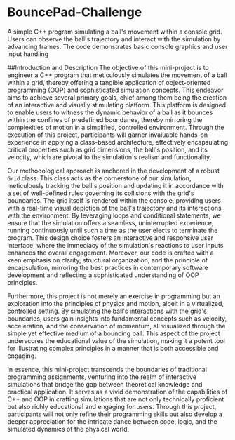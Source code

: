 # BouncePad-Challenge
A simple C++ program simulating a ball's movement within a console grid. Users can observe the ball's trajectory and interact with the simulation by advancing frames. The code demonstrates basic console graphics and user input handling

##Introduction and Description
The objective of this mini-project is to engineer a C++ program that meticulously simulates the movement of a ball within a grid, thereby offering a tangible application of object-oriented programming (OOP) and sophisticated simulation concepts. This endeavor aims to achieve several primary goals, chief among them being the creation of an interactive and visually stimulating platform. This platform is designed to enable users to witness the dynamic behavior of a ball as it bounces within the confines of predefined boundaries, thereby mirroring the complexities of motion in a simplified, controlled environment. Through the execution of this project, participants will garner invaluable hands-on experience in applying a class-based architecture, effectively encapsulating critical properties such as grid dimensions, the ball's position, and its velocity, which are pivotal to the simulation's realism and functionality.

Our methodological approach is anchored in the development of a robust `Grid` class. This class acts as the cornerstone of our simulation, meticulously tracking the ball's position and updating it in accordance with a set of well-defined rules governing its collisions with the grid's boundaries. The grid itself is rendered within the console, providing users with a real-time visual depiction of the ball's trajectory and its interactions with the environment. By leveraging loops and conditional statements, we ensure that the simulation offers a seamless, uninterrupted experience, running continuously until such a time as the user elects to terminate the program. This design choice fosters an interactive and responsive user interface, where the immediacy of the simulation's reactions to user inputs enhances the overall engagement. Moreover, our code is crafted with a keen emphasis on clarity, structural organization, and the principle of encapsulation, mirroring the best practices in contemporary software development and reflecting a sophisticated understanding of OOP principles.

Furthermore, this project is not merely an exercise in programming but an exploration into the principles of physics and motion, albeit in a virtualized, controlled setting. By simulating the ball's interactions with the grid's boundaries, users gain insights into fundamental concepts such as velocity, acceleration, and the conservation of momentum, all visualized through the simple yet effective medium of a bouncing ball. This aspect of the project underscores the educational value of the simulation, making it a potent tool for illustrating complex principles in a manner that is both accessible and engaging.

In essence, this mini-project transcends the boundaries of traditional programming assignments, venturing into the realm of interactive simulations that bridge the gap between theoretical knowledge and practical application. It serves as a vivid demonstration of the capabilities of C++ and OOP in crafting simulations that are not only technically proficient but also richly educational and engaging for users. Through this project, participants will not only refine their programming skills but also develop a deeper appreciation for the intricate dance between code, logic, and the simulated dynamics of the physical world.
